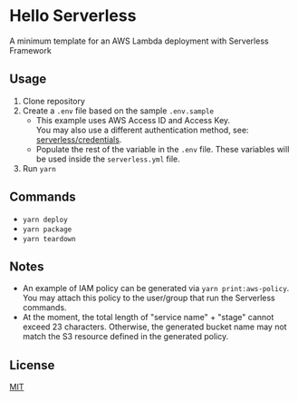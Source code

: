 # Hello Serverless
A minimum template for an AWS Lambda deployment with Serverless Framework

## Usage

1. Clone repository
2. Create a `.env` file based on the sample `.env.sample`
   - This example uses AWS Access ID and Access Key.  
     You may also use a different authentication method, see: [serverless/credentials](https://serverless.com/framework/docs/providers/aws/guide/credentials/).
   - Populate the rest of the variable in the `.env` file. These variables will be used inside the `serverless.yml` file.
3. Run `yarn`

## Commands
- `yarn deploy`
- `yarn package`
- `yarn teardown`


## Notes
- An example of IAM policy can be generated via `yarn print:aws-policy`. You may attach this policy to the user/group that run the Serverless commands.
- At the moment, the total length of "service name" + "stage" cannot exceed 23 characters. Otherwise, the generated bucket name may not match the S3 resource defined in the generated policy.


## License
[MIT](https://choosealicense.com/licenses/mit/)
